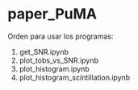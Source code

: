 # paper_PuMA

Orden para usar los programas:
1. get_SNR.ipynb
2. plot_tobs_vs_SNR.ipynb
3. plot_histogram.ipynb
4. plot_histogram_scintillation.ipynb
